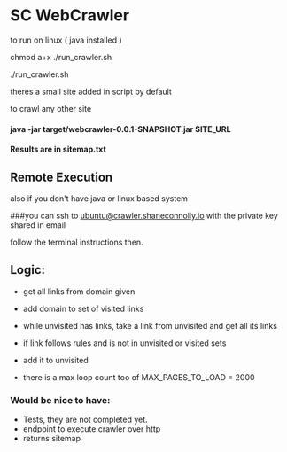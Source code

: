 # SC WebCrawler

to run on linux ( java installed )

chmod a+x ./run_crawler.sh

./run_crawler.sh


theres a small site added in script by default

to crawl any other site

#### java -jar target/webcrawler-0.0.1-SNAPSHOT.jar SITE_URL

#### Results are in sitemap.txt

## Remote Execution

also if you don't have java or linux based system 

###you can ssh to ubuntu@crawler.shaneconnolly.io
with the private key shared in email 

follow the terminal instructions then.



## Logic:

- get all links from domain given
- add domain to set of visited links
- while unvisited has links, take a link from unvisited and get all its links
- if link follows rules and is not in unvisited or visited sets
- add it to unvisited

- there is a max loop count too of MAX_PAGES_TO_LOAD = 2000


### Would be nice to have:
- Tests, they are not completed yet.
- endpoint to execute crawler over http
 - returns sitemap
 
